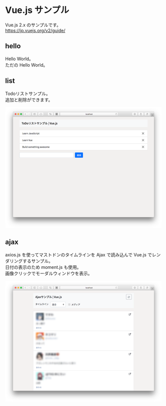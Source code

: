 # Vue.js サンプル

Vue.js 2.x のサンプルです。  
https://jp.vuejs.org/v2/guide/

## hello

Hello World。    
ただの Hello World。

## list

Todoリストサンプル。    
追加と削除ができます。

![](https://github.com/syake/vuejs-example/blob/master/assets/list.png)

## ajax

axios.js を使ってマストドンのタイムラインを Ajax で読み込んで Vue.js でレンダリングするサンプル。    
日付の表示のため moment.js も使用。    
画像クリックでモーダルウィンドウを表示。

![](https://github.com/syake/vuejs-example/blob/master/assets/ajax.png)
